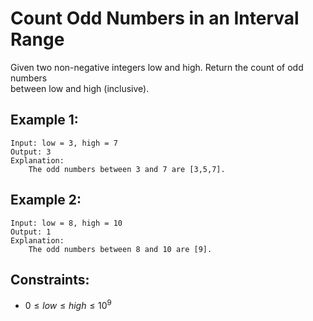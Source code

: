 # Count Odd Numbers in an Interval Range

Given two non-negative integers low and high. Return the count of odd numbers  
between low and high (inclusive).

 

## Example 1:

    Input: low = 3, high = 7
    Output: 3
    Explanation: 
        The odd numbers between 3 and 7 are [3,5,7].

## Example 2:

    Input: low = 8, high = 10
    Output: 1
    Explanation: 
        The odd numbers between 8 and 10 are [9].

 

## Constraints:

* $0 \le low \le high \le 10^9$
